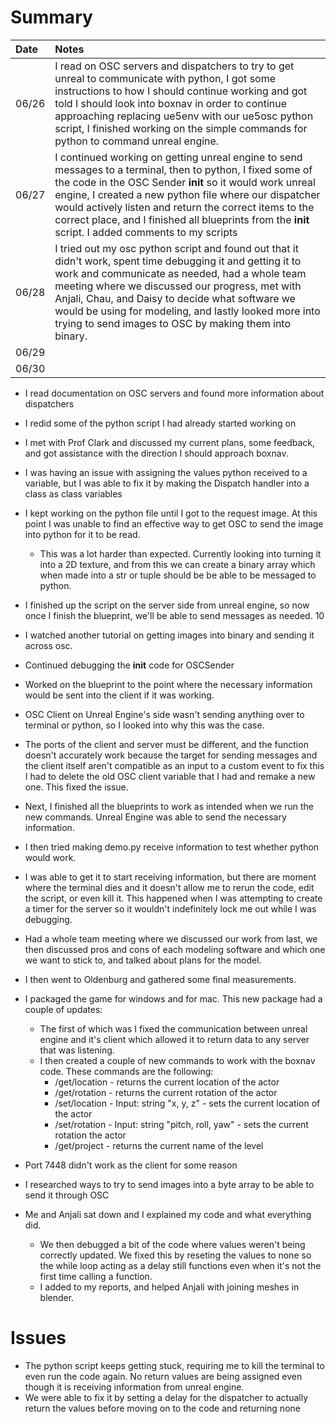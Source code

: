 # Summary

| Date  | Notes
| :---- | :----
| 06/26 | I read on OSC servers and dispatchers to try to get unreal to communicate with python, I got some instructions to how I should continue working and got told I should look into boxnav in order to continue approaching replacing ue5env with our ue5osc python script, I finished working on the simple commands for python to command unreal engine.
| 06/27 | I continued working on getting unreal engine to send messages to a terminal, then to python, I fixed some of the code in the OSC Sender __init__ so it would work unreal engine, I created a new python file where our dispatcher would actively listen and return the correct items to the correct place, and I finished all blueprints from the __init__ script. I added comments to my scripts
| 06/28 | I tried out my osc python script and found out that it didn't work, spent time debugging it and getting it to work and communicate as needed, had a whole team meeting where we discussed our progress, met with Anjali, Chau, and Daisy to decide what software we would be using for modeling, and lastly looked more into trying to send images to OSC by making them into binary.
| 06/29 |
| 06/30 | 

- I read documentation on OSC servers and found more information about dispatchers
- I redid some of the python script I had already started working on
- I met with Prof Clark and discussed my current plans, some feedback, and got assistance with the direction I should approach boxnav.
- I was having an issue with assigning the values python received to a variable, but I was able to fix it by making the Dispatch handler into a class as class variables
- I kept working on the python file until I got to the request image. At this point I was unable to find an effective way to get OSC to send the image into python for it to be read.
    - This was a lot harder than expected. Currently looking into turning it into a 2D texture, and from this we can create a binary array which when made into a str or tuple should be be able to be messaged to python.
- I finished up the script on the server side from unreal engine, so now once I finish the blueprint, we'll be able to send messages as needed. 10

- I watched another tutorial on getting images into binary and sending it across osc.
- Continued debugging the __init__ code for OSCSender
- Worked on the blueprint to the point where the necessary information would be sent into the client if it was working.
- OSC Client on Unreal Engine's side wasn't sending anything over to terminal or python, so I looked into why this was the case.
- The ports of the client and server must be different, and  the function doesn't accurately work because the target for sending messages and the client itself aren't compatible as an input to a custom event to fix this I had to delete the old OSC client variable that I had and remake a new one. This fixed the issue.
- Next, I finished all the blueprints to work as intended when we run the new commands. Unreal Engine was able to send the necessary information.
- I then tried making demo.py receive information to test whether python would work.
- I was able to get it to start receiving information, but there are moment where the terminal dies and it doesn't allow me to rerun the code, edit the script, or even kill it. This happened when I was attempting to create a timer for the server so it wouldn't indefinitely lock me out while I was debugging.

- Had a whole team meeting where we discussed our work from last, we then discussed pros and cons of each modeling software and which one we want to stick to, and talked about plans for the model.
- I then went to Oldenburg and gathered some final measurements.
- I packaged the game for windows and for mac. This new package had a couple of updates:
    - The first of which was I fixed the communication between unreal engine and it's client which allowed it to return data to any server that was listening. 
    - I then created a couple of new commands to work with the boxnav code. These commands are the following:
        - /get/location - returns the current location of the actor
        - /get/rotation - returns the current rotation of the actor
        - /set/location - Input: string "x, y, z" - sets the current location of the actor
        - /set/rotation - Input: string "pitch, roll, yaw" - sets the current rotation the actor
        - /get/project - returns the current name of the level
        
- Port 7448 didn't work as the client for some reason
- I researched ways to try to send images into a byte array to be able to send it through OSC
- Me and Anjali sat down and I explained my code and what everything did.
    - We then debugged a bit of the code where values weren't being correctly updated. We fixed this by reseting the values to none so the while loop acting as a delay still functions even when it's not the first time calling a function.
    - I added to my reports, and helped Anjali with joining meshes in blender.


# Issues
- The python script keeps getting stuck, requiring me to kill the terminal to even run the code again. No return values are being assigned even though it is receiving information from unreal engine.
- We were able to fix it by setting a delay for the dispatcher to actually return the values before moving on to the code and returning none